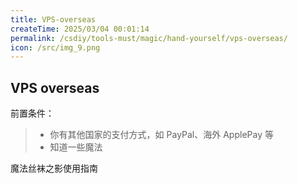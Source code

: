 ```yaml
---
title: VPS-overseas
createTime: 2025/03/04 00:01:14
permalink: /csdiy/tools-must/magic/hand-yourself/vps-overseas/
icon: /src/img_9.png
---
```

## VPS overseas
前置条件：
> - 你有其他国家的支付方式，如 PayPal、海外 ApplePay 等
> - 知道一些魔法

<LinkCard href="https://yixun666.github.io/2018/05/25/%E9%AD%94%E6%B3%95%E4%B8%9D%E8%A2%9C%E4%B9%8B%E5%BD%B1%E4%BD%BF%E7%94%A8%E6%8C%87%E5%8D%97/"
title="VPS overseas">魔法丝袜之影使用指南</LinkCard>